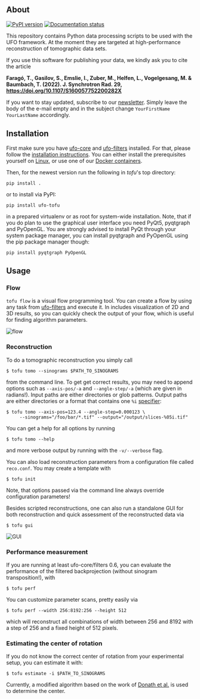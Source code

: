 ## About

[![PyPI version](https://badge.fury.io/py/ufo-tofu.png)](http://badge.fury.io/py/ufo-tofu)
[![Documentation status](https://readthedocs.org/projects/tofu/badge/?version=latest)](http://tofu.readthedocs.io/en/latest/?badge=latest)

This repository contains Python data processing scripts to be used with the UFO
framework. At the moment they are targeted at high-performance reconstruction of
tomographic data sets.

If you use this software for publishing your data, we kindly ask you to cite the article

**Faragó, T., Gasilov, S., Emslie, I., Zuber, M., Helfen, L., Vogelgesang, M. & Baumbach, T. (2022). J. Synchrotron Rad.
29, https://doi.org/10.1107/S160057752200282X**

If you want to stay updated, subscribe to our [newsletter](mailto:sympa@lists.kit.edu?subject=subscribe%20ufo%20YourFirstName%20YourLastName). Simply leave the body of the e-mail empty and in the subject change ``YourFirstName YourLastName`` accordingly.


## Installation

First make sure you have [ufo-core](https://github.com/ufo-kit/ufo-core) and [ufo-filters](https://github.com/ufo-kit/ufo-filters) installed. For that, please follow the [installation instructions](https://ufo-core.readthedocs.io/en/latest/install/index.html). You can either install the prerequisites yourself on [Linux](https://ufo-core.readthedocs.io/en/latest/install/linux.html), or use one of our [Docker containers](https://ufo-core.readthedocs.io/en/latest/install/docker.html).

Then, for the newest version run the following in *tofu*'s top directory:

    pip install .

or to install via PyPI:

    pip install ufo-tofu

in a prepared virtualenv or as root for system-wide installation. Note, that if
you do plan to use the graphical user interface you need PyQt5, pyqtgraph and
PyOpenGL. You are strongly advised to install PyQt through your system package
manager, you can install pyqtgraph and PyOpenGL using the pip package manager
though:

    pip install pyqtgraph PyOpenGL


## Usage

### Flow

`tofu flow` is a visual flow programming tool. You can create a flow by using any task from [ufo-filters](https://github.com/ufo-kit/ufo-filters) and execute it. In includes visualization of 2D and 3D results, so you can quickly check the output of your flow, which is useful for finding algorithm parameters.

![flow](https://user-images.githubusercontent.com/2648829/150096902-fdbf1b7e-b34e-4368-98ac-c924cad8a6cd.jpg)


### Reconstruction

To do a tomographic reconstruction you simply call

    $ tofu tomo --sinograms $PATH_TO_SINOGRAMS

from the command line. To get get correct results, you may need to append
options such as `--axis-pos/-a` and `--angle-step/-a` (which are given in
radians!). Input paths are either directories or glob patterns. Output paths are
either directories or a format that contains one `%i`
[specifier](http://www.pixelbeat.org/programming/gcc/format_specs.html):

    $ tofu tomo --axis-pos=123.4 --angle-step=0.000123 \
         --sinograms="/foo/bar/*.tif" --output="/output/slices-%05i.tif"

You can get a help for all options by running

    $ tofu tomo --help

and more verbose output by running with the `-v/--verbose` flag.

You can also load reconstruction parameters from a configuration file called
`reco.conf`. You may create a template with

    $ tofu init

Note, that options passed via the command line always override configuration
parameters!

Besides scripted reconstructions, one can also run a standalone GUI for both
reconstruction and quick assessment of the reconstructed data via

    $ tofu gui

![GUI](https://cloud.githubusercontent.com/assets/115270/6442540/db0b55fe-c0f0-11e4-9577-0048fddae8b7.png)


### Performance measurement

If you are running at least ufo-core/filters 0.6, you can evaluate the performance
of the filtered backprojection (without sinogram transposition!), with

    $ tofu perf

You can customize parameter scans, pretty easily via

    $ tofu perf --width 256:8192:256 --height 512

which will reconstruct all combinations of width between 256 and 8192 with a
step of 256 and a fixed height of 512 pixels.


### Estimating the center of rotation

If you do not know the correct center of rotation from your experimental setup,
you can estimate it with:

    $ tofu estimate -i $PATH_TO_SINOGRAMS

Currently, a modified algorithm based on the work of [Donath et
al.](http://dx.doi.org/10.1364/JOSAA.23.001048) is used to determine the center.
